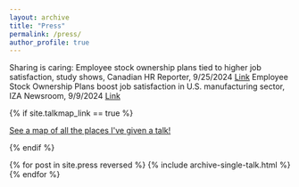 ```yaml
---
layout: archive
title: "Press"
permalink: /press/
author_profile: true
---
```


Sharing is caring: Employee stock ownership plans tied to higher job satisfaction, study shows,
Canadian HR Reporter, 9/25/2024 [Link](https://github.com/academicpages/academicpages.github.io/blob/master/talkmap.ipynb](https://www.hrreporter.com/focus-areas/compensation-andbenefits/sharing-is-caring-employee-stock-ownership-plans-tied-to-higher-job-satisfaction-studyshows/388748))
Employee Stock Ownership Plans boost job satisfaction in U.S. manufacturing sector, IZA Newsroom, 9/9/2024 [Link](https://newsroom.iza.org/en/archive/research/employee-stock-ownership-plans-boost-job-satisfactionin-u-s-manufacturing-sector/)

{% if site.talkmap_link == true %}

<p style="text-decoration:underline;"><a href="/talkmap.html">See a map of all the places I've given a talk!</a></p>

{% endif %}

{% for post in site.press reversed %}
  {% include archive-single-talk.html %}
{% endfor %}

